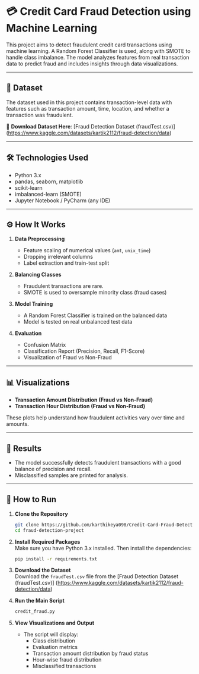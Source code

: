 # 💳 Credit Card Fraud Detection using Machine Learning

This project aims to detect fraudulent credit card transactions using machine learning. A Random Forest Classifier is used, along with SMOTE to handle class imbalance. The model analyzes features from real transaction data to predict fraud and includes insights through data visualizations.

---

## 📂 Dataset

The dataset used in this project contains transaction-level data with features such as transaction amount, time, location, and whether a transaction was fraudulent.

🔗 **Download Dataset Here**: [Fraud Detection Dataset (fraudTest.csv)] (https://www.kaggle.com/datasets/kartik2112/fraud-detection/data)

---

## 🛠️ Technologies Used

- Python 3.x  
- pandas, seaborn, matplotlib  
- scikit-learn  
- imbalanced-learn (SMOTE)  
- Jupyter Notebook / PyCharm (any IDE)

---

## ⚙️ How It Works

1. **Data Preprocessing**
   - Feature scaling of numerical values (`amt`, `unix_time`)
   - Dropping irrelevant columns
   - Label extraction and train-test split

2. **Balancing Classes**
   - Fraudulent transactions are rare.
   - SMOTE is used to oversample minority class (fraud cases)

3. **Model Training**
   - A Random Forest Classifier is trained on the balanced data
   - Model is tested on real unbalanced test data

4. **Evaluation**
   - Confusion Matrix
   - Classification Report (Precision, Recall, F1-Score)
   - Visualization of Fraud vs Non-Fraud

---

## 📊 Visualizations

- **Transaction Amount Distribution (Fraud vs Non-Fraud)**
- **Transaction Hour Distribution (Fraud vs Non-Fraud)**

These plots help understand how fraudulent activities vary over time and amounts.

---

## 📌 Results

- The model successfully detects fraudulent transactions with a good balance of precision and recall.
- Misclassified samples are printed for analysis.

---

## 🚀 How to Run

1. **Clone the Repository**  
   ```bash
   git clone https://github.com/karthikeya098/Credit-Card-Fraud-Detection.git
   cd fraud-detection-project
   ```

2. **Install Required Packages**  
   Make sure you have Python 3.x installed. Then install the dependencies:
   ```bash
   pip install -r requirements.txt
   ```

3. **Download the Dataset**  
   Download the `fraudTest.csv` file from the  [Fraud Detection Dataset (fraudTest.csv)] (https://www.kaggle.com/datasets/kartik2112/fraud-detection/data)
4. **Run the Main Script**  
   ```bash
   credit_fraud.py
   ```

5. **View Visualizations and Output**  
   - The script will display:
     - Class distribution
     - Evaluation metrics
     - Transaction amount distribution by fraud status
     - Hour-wise fraud distribution
     - Misclassified transactions

